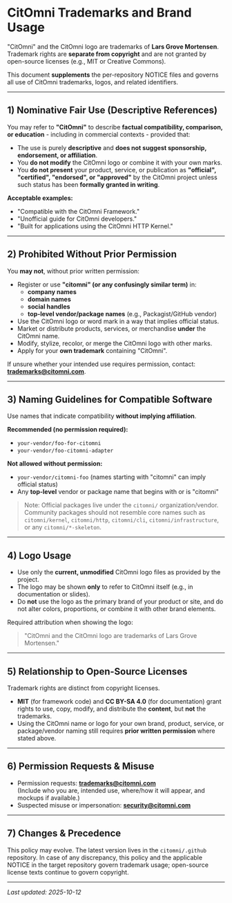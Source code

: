 # CitOmni Trademarks and Brand Usage

"CitOmni" and the CitOmni logo are trademarks of **Lars Grove Mortensen**.  
Trademark rights are **separate from copyright** and are not granted by open-source
licenses (e.g., MIT or Creative Commons).

This document **supplements** the per-repository NOTICE files and governs all use
of CitOmni trademarks, logos, and related identifiers.

---

## 1) Nominative Fair Use (Descriptive References)

You may refer to **"CitOmni"** to describe **factual compatibility, comparison, or education** -
including in commercial contexts - provided that:

- The use is purely **descriptive** and **does not suggest sponsorship, endorsement, or affiliation**.
- You **do not modify** the CitOmni logo or combine it with your own marks.
- You **do not present** your product, service, or publication as **"official", "certified", "endorsed", or "approved"**
  by the CitOmni project unless such status has been **formally granted in writing**.

**Acceptable examples:**
- "Compatible with the CitOmni Framework."
- "Unofficial guide for CitOmni developers."
- "Built for applications using the CitOmni HTTP Kernel."

---

## 2) Prohibited Without Prior Permission

You **may not**, without prior written permission:

- Register or use **"citomni" (or any confusingly similar term)** in:
  - **company names**
  - **domain names**
  - **social handles**
  - **top-level vendor/package names** (e.g., Packagist/GitHub vendor)
- Use the CitOmni logo or word mark in a way that implies official status.
- Market or distribute products, services, or merchandise **under** the CitOmni name.
- Modify, stylize, recolor, or merge the CitOmni logo with other marks.
- Apply for your **own trademark** containing "CitOmni".

If unsure whether your intended use requires permission, contact: **trademarks@citomni.com**.

---

## 3) Naming Guidelines for Compatible Software

Use names that indicate compatibility **without implying affiliation**.

**Recommended (no permission required):**
- `your-vendor/foo-for-citomni`
- `your-vendor/foo-citomni-adapter`

**Not allowed without permission:**
- `your-vendor/citomni-foo` (names starting with "citomni" can imply official status)
- Any **top-level** vendor or package name that begins with or is "citomni"

> Note: Official packages live under the `citomni/` organization/vendor. Community packages
> should not resemble core names such as `citomni/kernel`, `citomni/http`, `citomni/cli`,
> `citomni/infrastructure`, or any `citomni/*-skeleton`.

---

## 4) Logo Usage

- Use only the **current, unmodified** CitOmni logo files as provided by the project.
- The logo may be shown **only** to refer to CitOmni itself (e.g., in documentation or slides).
- Do **not** use the logo as the primary brand of your product or site, and do not alter colors,
  proportions, or combine it with other brand elements.

Required attribution when showing the logo:
> "CitOmni and the CitOmni logo are trademarks of Lars Grove Mortensen."

---

## 5) Relationship to Open-Source Licenses

Trademark rights are distinct from copyright licenses.

- **MIT** (for framework code) and **CC BY-SA 4.0** (for documentation) grant rights to use, copy,
  modify, and distribute the **content**, but **not** the trademarks.
- Using the CitOmni name or logo for your own brand, product, service, or package/vendor naming
  still requires **prior written permission** where stated above.

---

## 6) Permission Requests & Misuse

- Permission requests: **trademarks@citomni.com**  
  (Include who you are, intended use, where/how it will appear, and mockups if available.)
- Suspected misuse or impersonation: **security@citomni.com**

---

## 7) Changes & Precedence

This policy may evolve. The latest version lives in the `citomni/.github` repository.
In case of any discrepancy, this policy and the applicable NOTICE in the target repository
govern trademark usage; open-source license texts continue to govern copyright.

---

_Last updated: 2025-10-12_
